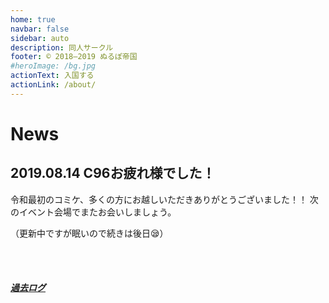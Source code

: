 ```yaml
---
home: true
navbar: false
sidebar: auto
description: 同人サークル
footer: © 2018–2019 ぬるぽ帝国
#heroImage: /bg.jpg
actionText: 入国する
actionLink: /about/
---
```


# News

## 2019.08.14 C96お疲れ様でした！

令和最初のコミケ、多くの方にお越しいただきありがとうございました！！
次のイベント会場でまたお会いしましょう。

（更新中ですが眠いので続きは後日😪）

<br><br>
##### [過去ログ](/archives/)
